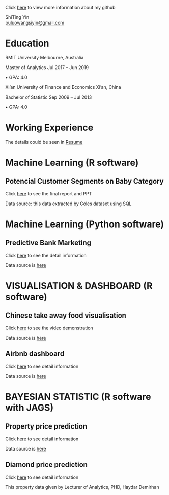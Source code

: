 
Click [here](https://github.com/s3645072) to view more information about my github


ShiTing Yin   
puluowangsiyin@gmail.com

# **Education**
RMIT University                        Melbourne, Australia

Master of Analytics	Jul 2017 – Jun 2019

•	GPA: 4.0

Xi’an University of Finance and Economics      Xi’an, China

Bachelor of Statistic	     Sep 2009 – Jul 2013

•	GPA: 4.0

# **Working Experience**

The details could be seen in [Resume](https://github.com/s3645072/Resume_Angela/blob/master/Resume_Angela.pdf)  


# **Machine Learning** (R software)

## Potencial Customer Segments on Baby Category
   Click [here](https://github.com/s3645072/Coles-Project-Intern) to see the final report and PPT
   
   Data source: this data extracted by Coles dataset using SQL


# **Machine Learning** (Python software)

## Predictive Bank Marketing
   Click [here](https://github.com/s3645072/Machine-Learning-by-Python/blob/master/Predictive%20Bank%20Marketing%20using%20Bank-addition-full%20Data.ipynb) to see the detail information
   
   Data source is [here](https://archive.ics.uci.edu/ml/datasets/bank+marketing)
   
   
# **VISUALISATION & DASHBOARD** (R software)

## Chinese take away food visualisation
   Click [here](https://drive.google.com/file/d/1nEnLNmvzsdbxjIpYCs4jD5TcsZpuhxGp/view) to see the video demonstration
   
   Data source is [here](https://www.kaggle.com/dustincm/chinese-delivery-drive/data)
   
## Airbnb dashboard
   Click [here](https://angelayin.shinyapps.io/apps/) to see detail information
   
   Data source is [here](https://www.kaggle.com/vfoufikos/airbnb-analysis-lisbon/data)
   
# **BAYESIAN STATISTIC** (R software with JAGS)

## Property price prediction
   Click [here](https://github.com/s3645072/Applied-Bayesian-Statistic/blob/master/MATH2269_Assignment2_s3645072_ShitingYin.pdf) to see detail information
   
   Data source is [here](https://www.kaggle.com/shivam2503/diamonds)
   
## Diamond price prediction
   Click [here](https://github.com/s3645072/Applied-Bayesian-Statistic/blob/master/Final_Project_s3645072_Shiting%20Yin.pdf) to see detail information
   
   This property data given by Lecturer of Analytics, PHD, Haydar Demirhan

